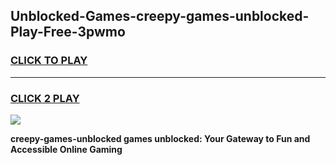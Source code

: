 
## Unblocked-Games-creepy-games-unblocked-Play-Free-3pwmo
<h3>
<a href="https://premium76.site?title=creepy-games-unblocked&ref=10A">CLICK TO PLAY</a></h3>
<hr>

<h3>
<a href="https://premium76.site?title=creepy-games-unblocked&ref=10A">CLICK 2 PLAY</a>
  
</h3>

<a href="https://premium76.site?title=creepy-games-unblocked&ref=10A"><img src="https://clearcache.store/games.png"></a>


**creepy-games-unblocked games unblocked: Your Gateway to Fun and Accessible Online Gaming**
